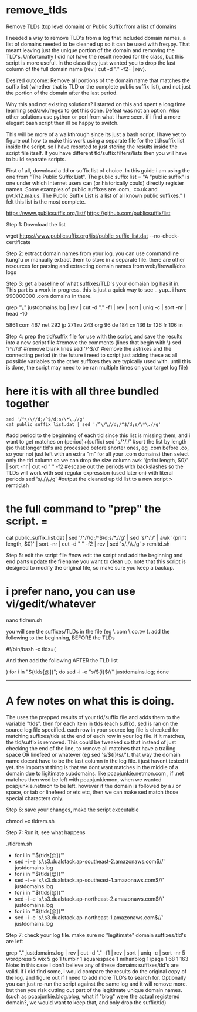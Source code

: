# remove_tlds
Remove TLDs (top level domain) or Public Suffix from a list of domains

I needed a way to remove TLD's from a log that included domain names. a list of domains needed to be cleaned up so it can be used with freq.py. That meant leaving just the unique portion of the domain and removing the TLD's. Unfortunatly I did not have the result needed for the class, but this script is more useful. In the class they just wanted you to drop the last column of the full domain name (rev | cut -d "." -f2- | rev). 

Desired outcome: Remove all portions of the domain name that matches the suffix list (whether that is TLD or the complete public suffix list), and not just the portion of the domain after the last period.

Why this and not existing solutions? 
I started on this and spent a long time learning sed/awk/regex to get this done. Defeat was not an option. Also other solutions use python or perl from what i have seen. if i find a more elegant bash script then ill be happy to switch.

This will be more of a walkthrough since its just a bash script. I have yet to figure out how to make this work using a separate file for the tld/suffix list inside the script. so I have resorted to just storing the results inside the script file itself. If you have different tld/suffix filters/lists then you will have to build separate scripts.

First of all, download a tld or suffix list of choice. In this guide i am using the one from "The Public Suffix List". The public suffix list = "A "public suffix" is one under which Internet users can (or historically could) directly register names. Some examples of public suffixes are .com, .co.uk and pvt.k12.ma.us. The Public Suffix List is a list of all known public suffixes." I felt this list is the most complete.

https://www.publicsuffix.org/list/
https://github.com/publicsuffix/list

Step 1: Download the list

wget https://www.publicsuffix.org/list/public_suffix_list.dat --no-check-certificate

Step 2: extract domain names from your log. you can use commandline kungfu or manually extract them to store in a separate file. there are other resources for parsing and extracting domain names from web/firewall/dns logs

Step 3: get a baseline of what suffixes/TLD's your domaian log has it in. This part is a work in progress. this is just a quick way to see .. yup.. i have 990000000 .com domains in there.

grep "\\." justdomains.log | rev | cut -d "." -f1 | rev | sort | uniq -c | sort -nr | head -10

5861 com
467 net
292 jp
271 ru
243 org
96 de
184 cn
136 br
126 fr
106 in
    
Step 4: prep the tld/suffix file for use with the script, and save the results into a new script file
  #remove the comments (lines that begin with \\) 
    sed '/^\/\//d'
  #remove blank lines 
    sed '/^$/d'
  #remove the astrixes and the connecting period 
    (in the future i need to script just adding these as all possible variables to the other suffixes they are typically used with. until this is done, the script may need to be ran multiple times on your target log file) 
  # here it is with all three bundled together 
    sed '/^\/\//d;/^$/d;s/\*\.//g'
    cat public_suffix_list.dat | sed '/^\/\//d;/^$/d;s/\*\.//g'
  #add period to the beginning of each tld since this list is missing them, and i want to get matches on (period)+(suffix)
    sed 's/^/./'
  #sort the list by length 
    (so that longer tld's are processed before shorter ones, eg .com before .co, so your not just left with an extra "m" for all your .com domains) then select only the tld column so we can drop the size column 
    awk '{print length, $0}' | sort -nr | cut -d " " -f2
  #escape out the periods with backslashes so the TLDs will work with sed regular expression (used later on) with literal periods 
    sed 's/\./\\\\./g'
  #output the cleaned up tld list to a new script 
    > remtld.sh

# the full command to "prep" the script. = 

cat public_suffix_list.dat | sed '/^\/\//d;/^$/d;s/\*\.//g' | sed 's/^/./' | awk '{print length, $0}' | sort -nr | cut -d " " -f2 | rev | sed 's/\./\\\\./g' > remltd.sh

Step 5: edit the script file
#now edit the script and add the beginning and end parts update the filename you want to clean up. note that this script is designed to modify the original file, so make sure you keep a backup.

# i prefer nano, you can use vi/gedit/whatever
nano tldrem.sh 

you will see the suffixes/TLDs in the file (eg \\.com \\.co.tw ). 
add the following to the beginning, BEFORE the TLDs

#!/bin/bash -x
tlds=( 

And then add the following AFTER the TLD list

)
for i in "${tlds[@]}"; do
 sed -i -e "s/${i}$//" justdomains.log;
done

---
# A few notes on what this is doing. 

The uses the prepped results of your tld/suffix file and adds them to the variable "tlds". 
then for each item in tlds (each suffix), sed is ran on the source log file specified. 
each row in your source log file is checked for matching suffixes/tlds at the end of each row in your log file. 
if it matches, the tld/suffix is removed. This could be tweaked so that instead of just checking the end of the line, to remove all matches that have a trailing space OR linefeed or whatever (eg sed 's/${i}\s//'). that way the domain name doesnt have to be the last column in the log file. i just havent tested it yet. the important thing is that we dont want matches in the middle of a domain due to ligitimate subdomains. like pcapjunkie.netmon.com , if .net matches then wed be left with pcapjunkiemon, when we wanted pcapjunkie.netmon to be left. however if the domain is followed by a / or space, or tab or linefeed or etc etc, then we can make sed match those special characters only.

Step 6: save your changes, make the script executable

chmod +x tldrem.sh

Step 7: Run it, see what happens

./tldrem.sh
+ for i in '"${tlds[@]}"'
+ sed -i -e 's/\.s3\.dualstack\.ap-southeast-2\.amazonaws\.com$//' justdomains.log
+ for i in '"${tlds[@]}"'
+ sed -i -e 's/\.s3\.dualstack\.ap-southeast-1\.amazonaws\.com$//' justdomains.log
+ for i in '"${tlds[@]}"'
+ sed -i -e 's/\.s3\.dualstack\.ap-northeast-2\.amazonaws\.com$//' justdomains.log
+ for i in '"${tlds[@]}"'
+ sed -i -e 's/\.s3\.dualstack\.ap-northeast-1\.amazonaws\.com$//' justdomains.log

Step 7: check your log file. make sure no "legitimate" domain suffixes/tld's are left

grep "\." justdomains.log | rev | cut -d "." -f1 | rev | sort | uniq -c | sort -nr
      5 wordpress
      5 wix
      5 go
      1 tumblr
      1 squarespace
      1 mihanblog
      1 ipage
      1 68
      1 163
Note: in this case I don't believe any of these domains suffixes/tld's are valid. if i did find some, i would compare the results do the original copy of the log, and figure out if I need to add more TLD's to search for. Optionally you can just re-run the script against the same log and it will remove more. but then you risk cutting out part of the legitimate unique domain names. (such as pcapjunkie.blog.blog, what if "blog" were the actual registered domain?, we would want to keep that, and only drop the suffix/tld)
